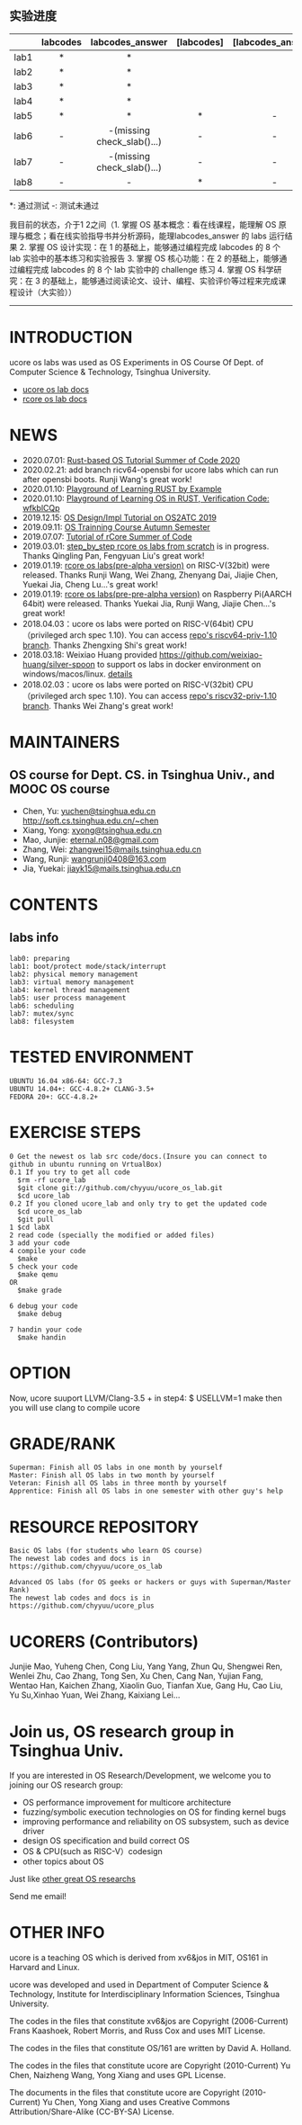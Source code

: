 ## 实验进度

||labcodes|labcodes_answer|[labcodes]|[labcodes_answer]|
|:-:|:-:|:-:|:-:|:-:|
|lab1|*|*|||
|lab2|*|*|||
|lab3|*|*|||
|lab4|*|*|||
|lab5|*|*|*|-|
|lab6|-|-(missing check_slab()...)|-|-|
|lab7|-|-(missing check_slab()...)|-|-|
|lab8|-|-|*|-|

*: 通过测试
-: 测试未通过

我目前的状态，介于1 2之间（1. 掌握 OS 基本概念：看在线课程，能理解 OS 原理与概念；看在线实验指导书并分析源码，能理labcodes_answer 的 labs 运行结果 2. 掌握 OS 设计实现：在 1 的基础上，能够通过编程完成 labcodes 的 8 个 lab 实验中的基本练习和实验报告 3. 掌握 OS 核心功能：在 2 的基础上，能够通过编程完成 labcodes 的 8 个 lab 实验中的 challenge 练习 4. 掌握 OS 科学研究：在 3 的基础上，能够通过阅读论文、设计、编程、实验评价等过程来完成课程设计（大实验））

---

INTRODUCTION
============
ucore os labs was used as OS Experiments in OS Course Of Dept. of Computer Science & Technology, Tsinghua University.

- [ucore os lab docs](https://chyyuu.gitbooks.io/ucore_os_docs/content/)
- [rcore os lab docs](https://rcore-os.github.io/rCore-Tutorial-deploy/)

NEWS
====
- 2020.07.01: [Rust-based OS Tutorial Summer of Code 2020](https://github.com/rcore-os/rCore/wiki/os-tutorial-summer-of-code)
- 2020.02.21: add branch ricv64-opensbi for ucore labs which can run after opensbi boots. Runji Wang's great work!
- 2020.01.10: [Playground of Learning RUST by Example](https://www.shiyanlou.com/courses/1499)
- 2020.01.10: [Playground of Learning OS in RUST, Verification Code: wfkblCQp ](https://www.shiyanlou.com/courses/1481)
- 2019.12.15: [OS Design/Impl Tutorial on OS2ATC 2019](https://github.com/rcore-os/rCore/wiki/os-tutorial-os2atc)
- 2019.09.11: [OS Trainning Course Autumn Semester](http://os.cs.tsinghua.edu.cn/oscourse/OsTrain2019)
- 2019.07.07: [Tutorial of rCore Summer of Code](https://github.com/rcore-os/rCore/wiki/tutorial)
- 2019.03.01: [step_by_step rcore os labs from scratch](https://github.com/LearningOS/rcore_step_by_step) is in progress. Thanks Qingling Pan, Fengyuan Liu's great work!
- 2019.01.19: [rcore os labs(pre-alpha version)](https://github.com/oscourse-tsinghua/rcore_plus/tree/lab8-rv32) on RISC-V(32bit) were released. Thanks Runji Wang, Wei Zhang, Zhenyang Dai, Jiajie Chen, Yuekai Jia, Cheng Lu...'s great work!
- 2019.01.19: [rcore os labs(pre-pre-alpha version)](https://github.com/oscourse-tsinghua/rcore_plus/tree/lab8-aarch64) on Raspberry Pi(AARCH 64bit) were released. Thanks Yuekai Jia, Runji Wang, Jiajie Chen...'s great work!
- 2018.04.03：ucore os labs were ported on RISC-V(64bit) CPU（privileged arch spec 1.10). You can access [repo's riscv64-priv-1.10 branch](https://github.com/chyyuu/ucore_os_lab/tree/riscv64-priv-1.10). Thanks Zhengxing Shi's great work!
- 2018.03.18: Weixiao Huang provided https://github.com/weixiao-huang/silver-spoon to support os labs in docker environment on windows/macos/linux. [details](https://github.com/weixiao-huang/silver-spoon/tree/master/docs)
- 2018.02.03：ucore os labs were ported on RISC-V(32bit) CPU（privileged arch spec 1.10). You can access [repo's riscv32-priv-1.10 branch](https://github.com/chyyuu/ucore_os_lab/tree/riscv32-priv-1.10). Thanks  Wei Zhang's great work!

MAINTAINERS
===========

OS course for Dept. CS. in Tsinghua Univ., and MOOC OS course
-----------------------------------
- Chen, Yu: yuchen@tsinghua.edu.cn http://soft.cs.tsinghua.edu.cn/~chen
- Xiang, Yong: xyong@tsinghua.edu.cn
- Mao, Junjie: eternal.n08@gmail.com
- Zhang, Wei: zhangwei15@mails.tsinghua.edu.cn
- Wang, Runji: wangrunji0408@163.com 
- Jia, Yuekai: jiayk15@mails.tsinghua.edu.cn

CONTENTS
========

labs info
----------------
```
lab0: preparing
lab1: boot/protect mode/stack/interrupt
lab2: physical memory management
lab3: virtual memory management
lab4: kernel thread management
lab5: user process management
lab6: scheduling
lab7: mutex/sync
lab8: filesystem
```

TESTED ENVIRONMENT
==================
```
UBUNTU 16.04 x86-64: GCC-7.3 
UBUNTU 14.04+: GCC-4.8.2+ CLANG-3.5+
FEDORA 20+: GCC-4.8.2+
```

EXERCISE STEPS
==============
```
0 Get the newest os lab src code/docs.(Insure you can connect to github in ubuntu running on VrtualBox)
0.1 If you try to get all code
  $rm -rf ucore_lab
  $git clone git://github.com/chyyuu/ucore_os_lab.git
  $cd ucore_lab
0.2 If you cloned ucore_lab and only try to get the updated code
  $cd ucore_os_lab
  $git pull
1 $cd labX  
2 read code (specially the modified or added files)
3 add your code
4 compile your code
  $make
5 check your code
  $make qemu
OR
  $make grade

6 debug your code
  $make debug

7 handin your code
  $make handin
```

OPTION
==============
Now, ucore suuport LLVM/Clang-3.5 + 
in step4:
  $ USELLVM=1 make
then you will use clang to compile ucore

GRADE/RANK
==========
```
Superman: Finish all OS labs in one month by yourself
Master: Finish all OS labs in two month by yourself
Veteran: Finish all OS labs in three month by yourself
Apprentice: Finish all OS labs in one semester with other guy's help
```

RESOURCE REPOSITORY
===================
```
Basic OS labs (for students who learn OS course)
The newest lab codes and docs is in https://github.com/chyyuu/ucore_os_lab

Advanced OS labs (for OS geeks or hackers or guys with Superman/Master Rank)
The newest lab codes and docs is in https://github.com/chyyuu/ucore_plus
```


UCORERS (Contributors)
======================

Junjie Mao, Yuheng Chen, Cong Liu, Yang Yang, Zhun Qu, Shengwei Ren, Wenlei Zhu, Cao Zhang, Tong Sen, Xu Chen, 
Cang Nan, Yujian Fang, Wentao Han, Kaichen Zhang, Xiaolin Guo, Tianfan Xue, Gang Hu, Cao Liu, Yu Su,Xinhao Yuan, Wei Zhang, Kaixiang Lei...

Join us, OS research group in Tsinghua Univ.
============================================
If you are interested in OS Research/Development, we welcome you to joining our OS research group:
- OS performance improvement for multicore architecture
- fuzzing/symbolic execution technologies on OS for finding kernel bugs
- improving performance and reliability on OS subsystem, such as device driver
- design OS specification and build correct OS
- OS & CPU(such as RISC-V）codesign
- other topics about OS

Just like [other great OS researchs ](https://github.com/chyyuu/aos_course/blob/master/readinglist.md)

Send me email!

OTHER INFO
==========
ucore is a teaching OS which is derived from xv6&jos in MIT, OS161 in Harvard and Linux.

ucore was developed and used in Department of Computer Science & Technology, Institute for Interdisciplinary Information Sciences, Tsinghua University.

The codes in the files that constitute xv6&jos are Copyright (2006-Current) Frans Kaashoek, Robert Morris, and Russ Cox and uses MIT License.

The codes in the files that constitute OS/161 are written by David A. Holland.

The codes in the files that constitute ucore are Copyright (2010-Current) Yu Chen, Naizheng Wang, Yong Xiang and uses GPL License.

The documents in the files that constitute ucore are Copyright (2010-Current) Yu Chen, Yong Xiang and uses Creative Commons Attribution/Share-Alike (CC-BY-SA) License. 

